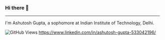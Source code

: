 ### Hi there 👋

<!--
**ashutoshg25/ashutoshg25** is a ✨ _special_ ✨ repository because its `README.md` (this file) appears on your GitHub profile.

Here are some ideas to get you started:

- 🔭 I’m currently working on ...
- 🌱 I’m currently learning ...
- 👯 I’m looking to collaborate on ...
- 🤔 I’m looking for help with ...
- 💬 Ask me about ...
- 📫 How to reach me: ...
- 😄 Pronouns: ...
- ⚡ Fun fact: ...
-->
------------

I'm Ashutosh Gupta, a sophomore at Indian Institute of Technology, Delhi. 

![GitHub Views](https://komarev.com/ghpvc/?username=ashutoshg25)
https://www.linkedin.com/in/ashutosh-gupta-533042196/
